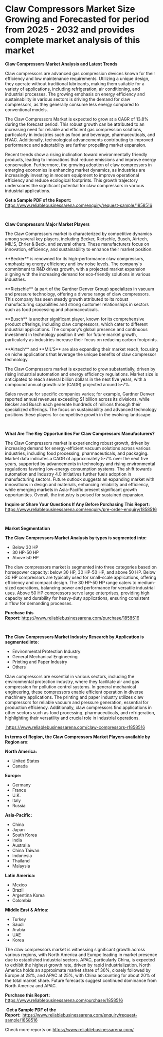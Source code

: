<p><h1>Claw Compressors Market Size Growing and Forecasted for period from 2025 - 2032 and provides complete market analysis of this market</h1></p><p><strong>Claw Compressors Market Analysis and Latest Trends</strong></p>
<p><p>Claw compressors are advanced gas compression devices known for their efficiency and low maintenance requirements. Utilizing a unique design, they operate without traditional lubricants, making them suitable for a variety of applications, including refrigeration, air conditioning, and industrial processes. The growing emphasis on energy efficiency and sustainability in various sectors is driving the demand for claw compressors, as they generally consume less energy compared to conventional models.</p><p>The Claw Compressors Market is expected to grow at a CAGR of 13.8% during the forecast period. This robust growth can be attributed to an increasing need for reliable and efficient gas compression solutions, particularly in industries such as food and beverage, pharmaceuticals, and HVAC. Additionally, technological advancements contributing to improved performance and adaptability are further propelling market expansion. </p><p>Recent trends show a rising inclination toward environmentally friendly products, leading to innovations that reduce emissions and improve energy conservation. Furthermore, the growing adoption of claw compressors in emerging economies is enhancing market dynamics, as industries are increasingly investing in modern equipment to improve operational efficiency and reduce ecological footprints. This growth trajectory underscores the significant potential for claw compressors in various industrial applications.</p></p>
<p><strong>Get a Sample PDF of the Report:&nbsp;</strong> <a href="https://www.reliablebusinessarena.com/enquiry/request-sample/1858516?utm_campaign=2488&utm_medium=2&utm_source=Github&utm_content=ia&utm_term=12042025&utm_id=claw-compressors">https://www.reliablebusinessarena.com/enquiry/request-sample/1858516</a></p>
<p>&nbsp;</p>
<p><strong>Claw Compressors Major Market Players</strong></p>
<p><p>The Claw Compressors market is characterized by competitive dynamics among several key players, including Becker, Rietschle, Busch, Airtech, MIL'S, Ehrler & Beck, and several others. These manufacturers focus on innovation, efficiency, and sustainability to enhance their market position.</p><p>**Becker** is renowned for its high-performance claw compressors, emphasizing energy efficiency and low noise levels. The company's commitment to R&D drives growth, with a projected market expansion aligning with the increasing demand for eco-friendly solutions in various industries.</p><p>**Rietschle** (a part of the Gardner Denver Group) specializes in vacuum and pressure technology, offering a diverse range of claw compressors. This company has seen steady growth attributed to its robust manufacturing capabilities and strong customer relationships in sectors such as food processing and pharmaceuticals.</p><p>**Busch** is another significant player, known for its comprehensive product offerings, including claw compressors, which cater to different industrial applications. The company’s global presence and continuous investment in technology position it well for future market growth, particularly as industries increase their focus on reducing carbon footprints.</p><p>**Airtech** and **MIL'S** are also expanding their market reach, focusing on niche applications that leverage the unique benefits of claw compressor technology.</p><p>The Claw Compressors market is expected to grow substantially, driven by rising industrial automation and energy efficiency regulations. Market size is anticipated to reach several billion dollars in the next five years, with a compound annual growth rate (CAGR) projected around 5-7%.</p><p>Sales revenue for specific companies varies; for example, Gardner Denver reported annual revenues exceeding $1 billion across its divisions, while Becker and Busch each generate hundreds of millions through their specialized offerings. The focus on sustainability and advanced technology positions these players for competitive growth in the evolving landscape.</p></p>
<p>&nbsp;</p>
<p><strong>What Are The Key Opportunities For Claw Compressors Manufacturers?</strong></p>
<p><p>The Claw Compressors market is experiencing robust growth, driven by increasing demand for energy-efficient vacuum solutions across various industries, including food processing, pharmaceuticals, and packaging. Market data indicates a CAGR of approximately 5-7% over the next five years, supported by advancements in technology and rising environmental regulations favoring low-energy consumption systems. The shift towards automation and Industry 4.0 initiatives further fuels adoption in manufacturing sectors. Future outlook suggests an expanding market with innovations in design and materials, enhancing reliability and efficiency, while emerging markets in Asia-Pacific present significant growth opportunities. Overall, the industry is poised for sustained expansion.</p></p>
<p><strong>Inquire or Share Your Questions If Any Before Purchasing This Report:</strong> <a href="https://www.reliablebusinessarena.com/enquiry/pre-order-enquiry/1858516?utm_campaign=2488&utm_medium=2&utm_source=Github&utm_content=ia&utm_term=12042025&utm_id=claw-compressors">https://www.reliablebusinessarena.com/enquiry/pre-order-enquiry/1858516</a></p>
<p>&nbsp;</p>
<p><strong>Market Segmentation</strong></p>
<p><strong>The Claw Compressors Market Analysis by types is segmented into:</strong></p>
<p><ul><li>Below 30 HP</li><li>30 HP-50 HP</li><li>Above 50 HP</li></ul></p>
<p><p>The claw compressors market is segmented into three categories based on horsepower capacity: below 30 HP, 30 HP-50 HP, and above 50 HP. Below 30 HP compressors are typically used for small-scale applications, offering efficiency and compact design. The 30 HP-50 HP range caters to medium-sized operations, balancing power and performance for versatile industrial uses. Above 50 HP compressors serve large enterprises, providing high capacity and durability for heavy-duty applications, ensuring consistent airflow for demanding processes.</p></p>
<p><strong>Purchase this Report:&nbsp;</strong><a href="https://www.reliablebusinessarena.com/purchase/1858516?utm_campaign=2488&utm_medium=2&utm_source=Github&utm_content=ia&utm_term=12042025&utm_id=claw-compressors">https://www.reliablebusinessarena.com/purchase/1858516</a></p>
<p>&nbsp;</p>
<p><strong>The Claw Compressors Market Industry Research by Application is segmented into:</strong></p>
<p><ul><li>Environmental Protection Industry</li><li>General Mechanical Engineering</li><li>Printing and Paper Industry</li><li>Others</li></ul></p>
<p><p>Claw compressors are essential in various sectors, including the environmental protection industry, where they facilitate air and gas compression for pollution control systems. In general mechanical engineering, these compressors enable efficient operation in diverse machinery applications. The printing and paper industry utilizes claw compressors for reliable vacuum and pressure generation, essential for production efficiency. Additionally, claw compressors find applications in other sectors such as food processing, pharmaceuticals, and refrigeration, highlighting their versatility and crucial role in industrial operations.</p></p>
<p><a href="https://www.reliablebusinessarena.com/claw-compressors-r1858516?utm_campaign=2488&utm_medium=2&utm_source=Github&utm_content=ia&utm_term=12042025&utm_id=claw-compressors">&nbsp;https://www.reliablebusinessarena.com/claw-compressors-r1858516</a></p>
<p><strong>In terms of Region, the Claw Compressors Market Players available by Region are:</strong></p>
<p>
    <p> <strong> North America: </strong>
        <ul>
            <li>United States</li>
            <li>Canada</li>
        </ul>
        </p> 
    <p> <strong> Europe: </strong>
        <ul>
            <li>Germany</li>
            <li>France</li>
            <li>U.K.</li>
            <li>Italy</li>
            <li>Russia</li>
        </ul>
        </p> 
    <p> <strong> Asia-Pacific: </strong>
        <ul>
            <li>China</li>
            <li>Japan</li>
            <li>South Korea</li>
            <li>India</li>
            <li>Australia</li>
            <li>China Taiwan</li>
            <li>Indonesia</li>
            <li>Thailand</li>
            <li>Malaysia</li>
        </ul>
        </p> 
    <p> <strong> Latin America: </strong>
        <ul>
            <li>Mexico</li>
            <li>Brazil</li>
            <li>Argentina Korea</li>
            <li>Colombia</li>
        </ul>
        </p> 
    <p> <strong> Middle East & Africa: </strong>
        <ul>
            <li>Turkey</li>
            <li>Saudi</li>
            <li>Arabia</li>
            <li>UAE</li>
            <li>Korea</li>
        </ul>
    </p>
    </p>
<p><p>The claw compressors market is witnessing significant growth across various regions, with North America and Europe leading in market presence due to established industrial sectors. APAC, particularly China, is expected to exhibit the highest growth rate, driven by rapid industrialization. North America holds an approximate market share of 30%, closely followed by Europe at 28%, and APAC at 25%, with China accounting for about 20% of the total market share. Future forecasts suggest continued dominance from North America and APAC.</p></p>
<p><strong>Purchase this Report: </strong><a href="https://www.reliablebusinessarena.com/purchase/1858516?utm_campaign=2488&utm_medium=2&utm_source=Github&utm_content=ia&utm_term=12042025&utm_id=claw-compressors">https://www.reliablebusinessarena.com/purchase/1858516</a></p>
<p>&nbsp;<strong>Get a Sample PDF of the Report:&nbsp;&nbsp;</strong><a href="https://www.reliablebusinessarena.com/enquiry/request-sample/1858516?utm_campaign=2488&utm_medium=2&utm_source=Github&utm_content=ia&utm_term=12042025&utm_id=claw-compressors">https://www.reliablebusinessarena.com/enquiry/request-sample/1858516</a></p>
<p><strong></strong></p>
<p>Check more reports on <a href="https://www.reliablebusinessarena.com/?utm_campaign=2488&utm_medium=2&utm_source=Github&utm_content=ia&utm_term=12042025&utm_id=claw-compressors">https://www.reliablebusinessarena.com/</a></p>